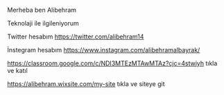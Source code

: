 Merheba ben Alibehram 

Teknolaji ile ilgileniyorum

Twitter hesabım https://twitter.com/alibehram14

İnstegram hesabım https://www.instagram.com/alibehramalbayrak/

https://classroom.google.com/c/NDI3MTEzMTAwMTAz?cjc=4stwiyh tıkla ve katıl

https://alibehram.wixsite.com/my-site tıkla ve siteye git 
